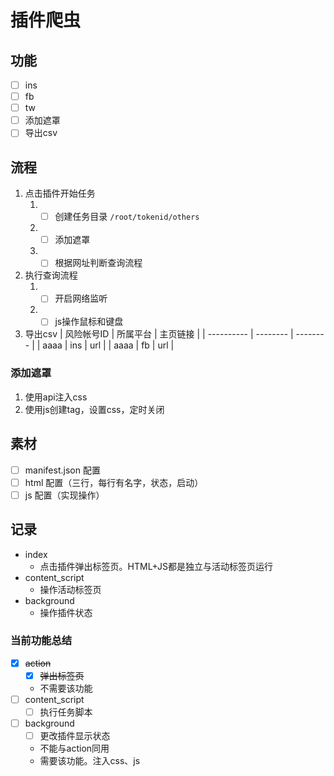 # 插件爬虫
## 功能
+ [ ] ins
+ [ ] fb
+ [ ] tw
+ [ ] 添加遮罩
+ [ ] 导出csv

## 流程
1. 点击插件开始任务
   1. + [ ] 创建任务目录 `/root/tokenid/others`
   2. + [ ] 添加遮罩
   3. + [ ] 根据网址判断查询流程
2. 执行查询流程
   1. + [ ] 开启网络监听
   2. + [ ] js操作鼠标和键盘
3. 导出csv
   | 风险帐号ID | 所属平台 | 主页链接 |
   | ---------- | -------- | -------- |
   | aaaa       | ins      | url      |
   | aaaa       | fb       | url      |

### 添加遮罩
1. 使用api注入css
2. 使用js创建tag，设置css，定时关闭

## 素材

+ [ ] manifest.json 配置
+ [ ] html 配置（三行，每行有名字，状态，启动）
+ [ ] js 配置（实现操作）

## 记录

+ index
  + 点击插件弹出标签页。HTML+JS都是独立与活动标签页运行
+ content_script
  + 操作活动标签页
+ background
  + 操作插件状态

### 当前功能总结

+ [x] ~~action~~
  + [x] ~~弹出标签页~~
  + 不需要该功能
+ [ ] content_script
  + [ ] 执行任务脚本
+ [ ] background
  + [ ] 更改插件显示状态
  + 不能与action同用
  + 需要该功能。注入css、js